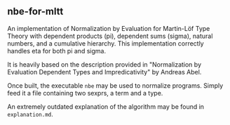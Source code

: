 ## nbe-for-mltt

An implementation of Normalization by Evaluation for Martin-Löf Type
Theory with dependent products (pi), dependent sums (sigma), natural
numbers, and a cumulative hierarchy. This implementation correctly
handles eta for both pi and sigma.

It is heavily based on the description provided in "Normalization by
Evaluation Dependent Types and Impredicativity" by Andreas Abel.

Once built, the executable `nbe` may be used to normalize programs.
Simply feed it a file containing two sexprs, a term and a type.


An extremely outdated explanation of the algorithm may be found in `explanation.md`.
